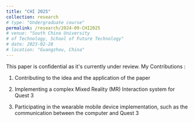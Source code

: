 ```yaml
---
title: "CHI 2025"
collection: research
# type: "Undergraduate course"
permalink: /research/2024-09-CHI2025
# venue: "South China University 
# of Technology, School of Future Technology"
# date: 2023-02-28
# location: "Guangzhou, China"
---
```

This paper is confidential as it's currently under review.
My Contributions :
1.  Contributing to the idea and the application of the paper

2.  Implementing a complex Mixed Reality (MR) Interaction system for Quest 3

3.  Participating in the wearable mobile device implementation, such as the communication between the computer and
Quest 3

